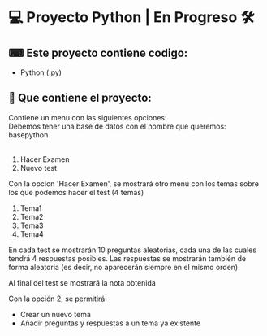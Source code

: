 <h1>💻 Proyecto Python  |   En Progreso 🛠  </h1>

<h2>⌨ Este proyecto contiene codigo:</h2>
<ul>
  <li>Python (.py)</li>
</ul>
<h2>📂 Que contiene el proyecto:</h2>
Contiene un menu con las siguientes opciones:
<br>
Debemos tener una base de datos con el nombre que queremos: basepython
<br>
<br>
<ol>
  <li>Hacer Examen </li>
  <li>Nuevo test</li>
 </ol>
 <p>Con la opcion 'Hacer Examen', se mostrará otro menú con los temas sobre los que podemos hacer el test (4 temas)</p>
 
 <ol>
  <li>Tema1</li>
  <li>Tema2</li>
  <li>Tema3</li>
  <li>Tema4</li>
 </ol>
 <p>En cada test se mostrarán 10 preguntas aleatorias, cada una de las cuales tendrá 4 respuestas posibles. Las respuestas se mostrarán también de forma aleatoria (es decir, no aparecerán siempre en el mismo orden)</p>
  
 <p>Al final del test se mostrará la nota obtenida</p>
 
 Con la opción 2, se permitirá:
 
 <ul>
  <li>Crear un nuevo tema</li>
  <li>Añadir preguntas y respuestas a un tema ya existente</li>
 </ul>
